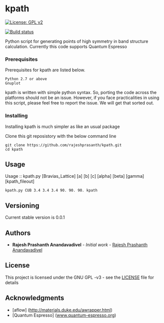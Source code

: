 # kpath

[![License: GPL v2](https://img.shields.io/github/license/rajeshprasanth/kpath.svg?color=blue)](https://www.gnu.org/licenses/gpl-3.0.en.html)

[![Build status](https://img.shields.io/gitlab/pipeline/rajeshprasanth/kpath.svg?color=yellow)](https://gitlab.com/rajeshprasanth/kpath/pipelines)



Python script for generating points of high symmetry in band structure calculation. Currently this code supports Quantum Espresso 

### Prerequisites

Prerequisites for kpath are listed below. 

```
Python 2.7 or above 
Gnuplot
```
kpath is written with simple python syntax. So, porting the code across the platforms should not be an issue. However, if you face practicalities in using this script, please feel free to report the issue. We will get that sorted out.

### Installing

Installing kpath is much simpler as like an usual package

Clone this git reposistory with the below command line

```
git clone https://github.com/rajeshprasanth/kpath.git
cd kpath
```

## Usage

Usage :: kpath.py [Bravias_Lattice] [a] [b] [c] [alpha] [beta] [gamma] [kpath_fileout]

```
kpath.py CUB 3.4 3.4 3.4 90. 90. 90. kpath
```

## Versioning

Current stable version is 0.0.1

## Authors

* **Rajesh Prashanth Anandavadivel** - *Initial work* - [Rajesh Prashanth Anandavadivel](mailto://rajeshprasanth@rediffmail.com)

## License

This project is licensed under the GNU GPL -v3 - see the [LICENSE](LICENSE) file for details

## Acknowledgments

* [aflow] (http://materials.duke.edu/awrapper.html)
* [Quantum Espresso] (www.quantum-espresso.org)
